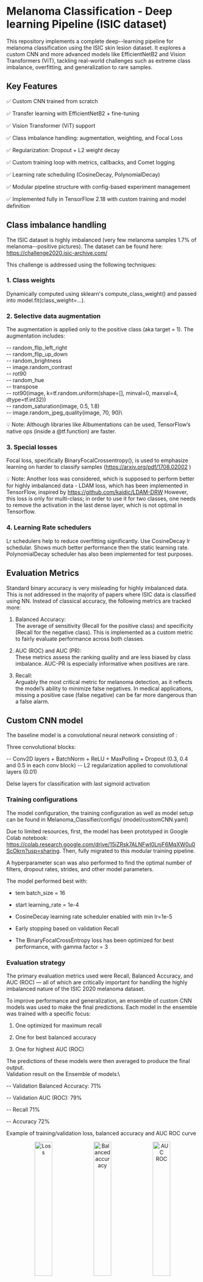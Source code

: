 # Melanoma Classification - Deep learning Pipeline (ISIC dataset)

This repository implements a complete deep--learning pipeline for melanoma classification using the ISIC skin lesion dataset. It explores a custom CNN and more advanced models like EfficientNetB2 and Vision Transformers (ViT), tackling real-world challenges such as extreme class imbalance, overfitting, and generalization to rare samples.

## Key Features

✅ Custom CNN trained from scratch 

✅ Transfer learning with EfficientNetB2 + fine-tuning 

✅ Vision Transformer (ViT) support

✅ Class imbalance handling: augmentation, weighting, and Focal Loss

✅ Regularization: Dropout + L2 weight decay 

✅ Custom training loop with metrics, callbacks, and Comet logging

✅ Learning rate scheduling (CosineDecay, PolynomialDecay)

✅ Modular pipeline structure with config-based experiment management 

✅ Implemented fully in TensorFlow 2.18 with custom training and model definition


## Class imbalance handling
The ISIC dataset is highly imbalanced (very few melanoma samples 1.7\% of melanoma--positive pictures). The dataset can be found here: https://challenge2020.isic-archive.com/ 

This challenge is addressed using the following techniques:

### 1. Class weights
 Dynamically computed using sklearn's compute_class_weight() and passed into model.fit(class_weight=...).

### 2. Selective data augmentation 
The augmentation is applied only to the positive class (aka target = 1). The augmentation includes: 

   -- random_flip_left_right\
   -- random_flip_up_down\
   -- random_brightness\
   -- image.random_contrast\
   -- rot90\
   -- random_hue\
   -- transpose\
   -- rot90(image, k=tf.random.uniform(shape=[], minval=0, maxval=4, dtype=tf.int32))\
   -- random_saturation(image, 0.5, 1.8)\
   -- image.random_jpeg_quality(image, 70, 90)\

💡 Note: Although libraries like Albumentations can be used, TensorFlow’s native ops (inside a @tf.function) are faster.

### 3. Special losses
Focal loss, specifically BinaryFocalCrossentropy(), is used to emphasize learning on harder to classify samples (https://arxiv.org/pdf/1708.02002 )


💡 Note: Another loss was considered, which is supposed to perform better for highly imbalanced data - LDAM loss, which has been implemented in TensorFlow, inspired by  https://github.com/kaidic/LDAM-DRW
However, this loss is only for multi-class; in order to use it for two classes, one needs to remove the activation in the last dense layer, which is not optimal in Tensorflow.


### 4. Learning Rate schedulers 
Lr schedulers help to reduce overfitting significantly. Use CosineDecay lr schedular. Shows much better performance then the static learning rate. 
PolynomialDecay scheduler has also been implemented for test purposes. 


## Evaluation Metrics

Standard binary accuracy is very misleading for highly imbalanced data. This is not addressed in the majority of papers where ISIC data is classified using NN. Instead of classical accuracy, the following metrics are tracked more:

1. Balanced Accuracy:\
The average of sensitivity (Recall for the positive class) and specificity (Recall for the negative class). This is implemented as a custom metric to fairly evaluate performance across both classes.

2. AUC (ROC) and AUC (PR):\
These metrics assess the ranking quality and are less biased by class imbalance. AUC-PR is especially informative when positives are rare.

3. Recall:\
Arguably the most critical metric for melanoma detection, as it reflects the model’s ability to minimize false negatives. In medical applications, missing a positive case (false negative) can be far more dangerous than a false alarm.

## Custom CNN model
The baseline model is a convolutional neural network consisting of :

Three convolutional blocks:
 
   -- Conv2D layers + BatchNorm + ReLU + MaxPolling + Dropout (0.3, 0.4 and 0.5 in each conv block)
   -- L2 regularization applied to convolutional layers (0.01)
   
Delse layers for classification with last sigmoid activation 

### Training configurations 
The model configuration, the training configuration as well as model setup can be found in Melanoma_Classifier/configs/ (model/customCNN.yaml)

Due to limited resources, first, the model has been prototyped in Google Colab notebook: https://colab.research.google.com/drive/15iZRsk7ALNFwI0LnjF6MqXW0u0ScOkrn?usp=sharing. Then, fully migrated to this modular training pipeline. 

A hyperparameter scan was also performed to find the optimal number of filters, dropout rates, strides, and other model parameters.

The model performed best with:

* tem batch_size = 16

* start learning_rate = 1e-4

* CosineDecay learning rate scheduler enabled with min lr=1e-5

* Early stopping based on validation Recall 

* The BinaryFocalCrossEntropy loss has been optimized for best performance, with gamma factor = 3 


### Evaluation strategy 

The primary evaluation metrics used were Recall, Balanced Accuracy, and AUC (ROC) — all of which are critically important for handling the highly imbalanced nature of the ISIC 2020 melanoma dataset.

To improve performance and generalization, an ensemble of custom CNN models was used to make the final predictions. Each model in the ensemble was trained with a specific focus:

1. One optimized for maximum recall

2. One for best balanced accuracy

3. One for highest AUC (ROC)

The predictions of these models were then averaged to produce the final output. \
Validation result on the Ensemble of models:\

 -- Validation Balanced Accuracy: 71%

 -- Validation AUC (ROC): 79% 

 -- Recall 71%

 -- Accuracy 72%

Example of training/validation loss, balanced accuracy and AUC ROC curve
<p align="center">
 <img src="./images/loss_cnn.png" alt="Loss" width="30%"/>
 <img src="./images/baccuracy_cnn.png" alt="Balanced accuracy" width="30%"/>
 <img src="./images/auc_roc_cnn.png" alt="AUC ROC" width="30%"/>
</p>



### Dataset handling

The original ISIC dataset consists of high-resolution dermoscopic images, which are computationally expensive to train on, especially for mid-sized custom CNNs. Therefore, images were resized to 256×256 resolution (see notebook https://github.com/annaivina/Melamoma_Classifier/blob/main/datasets/Inspect_Datasets.ipynb )

The labels are provided in the csv file together with additional information https://github.com/annaivina/Melamoma_Classifier/blob/main/datasets/ISIC_2020_Training_GroundTruth.csv 

Additionally, the CSV file contains other information such as sex, age, ect. \
A correlation analysis was performed to assess whether metadata like age or sex could assist prediction. Correlation coefficients were found to be low:

|            | sex      | age_approx | target   |
|------------|----------|------------|----------|
| sex        | 1.000000 | 0.109827   | 0.027604 |
| age_approx | 0.109827 | 1.000000   | 0.086388 |
| target     | 0.027604 | 0.086388   | 1.000000 |


Demographic features were not included in the model as they showed no strong correlation with the target.

To ensure the target class (melanoma = 1) is fairly represented in both the training and validation sets, the data was stratified manually as follows:

1. Separate Class Labels:\
The dataset was split into two subsets based on the target label (target = 0 and target = 1).

2. Stratified Split:\
An 80:20 split was applied to each class separately, ensuring that the rare positive class (target = 1) has sufficient representation in both sets.

3. Balanced Merge:\
The resulting train/validation subsets were then recombined, maintaining a similar class distribution in both sets. This helps the model generalize better and prevents skewed evaluation metrics due to class imbalance.


## Experimentation and Model extensions

In addition to the custom CNN, modern architectures and techniques were explored, including EfficientNet and Vision Transformers (ViT).

### Transfer Learning + Fine-tuning (EfficientNetB2):

EfficientNetB2, pretrained on ImageNet, was chosen as it offers a good trade-off between model size and performance. Most EfficientNet variants require high-resolution inputs, so 260×260 was selected to match EfficientNetB2's expected input size and to stay close to the custom CNN configuration for comparison purposes. 

Two-stage fine-tuning strategy is adopted:

1. Feature Extraction - All EfficientNetB2 layers frozen; a GlobalAveragePooling layer and a top dense classifier with Dropout(0.5) were added.
2. Fine-tuning - The last 10 layers of the EfficientNetB2 backbone were unfrozen and retrained.(BatchNorm layers are left frozen)


#### Training Configuration:
 -- Loss: BinaryFocalCrossEntropy with gamma=3, label_smoothing=0.0\
 -- Optimizer: Adam\
 -- LR (feature extraction): 1e-4 (constant)\
 -- LR (fine-tuning): 1e-5 (cosideDecay)\
 -- Early stopping: patience=2, monitoring val_loss (feature extraction); patience=5, monitor val_balanced_accuracy (fine-tuning)

#### Results after fine-tuning 
Balanced accuracy: 67%

AUC (ROC): 78%

These are promising results, especially given the resource constraints and limited data. Further improvements could be achieved using larger variants such as EfficientNetB6, which were not tested here due to resource constraints. Also, they would overfit much faster, taking into account the small size of the dataset. 

The number of frozen layers was also studied, but the best performance was achieved with the last 10 layers unfrozen. 


## Vision Transformer (ViT) with Custom CNN Backbone
In this hybrid model architecture, a custom-built CNN is used as a feature extractor, while a Vision Transformer (ViT) is trained on top of its frozen outputs.

Unlike traditional ViTs that split raw images into fixed-size patches, here the input to the ViT is the output of the CNN's feature_extractor layer, with shape (None, 7, 7, 128). This approach allows us to:

 -- Leverage convolutional inductive bias early on,

 -- Reuse well-learned spatial features,

 -- And offload heavy low-level computation to the CNN.

### ViT Architecture
1. Patch Embedding

 -- The output from the CNN feature extractor ((None, 7, 7, 128)) is reshaped into patch tokens.

 -- A Dense layer projects these tokens into the desired embedding dimension.

 -- Learnable positional embeddings are added to retain spatial information.

2. Transformer Encoder

 -- Consists of 2 Transformer blocks, each containing multi-head self-attention and an MLP.

 -- The number of attention heads is set to 12.

 -- Layer normalization and dropout are applied within each block for stability and regularization.

3. Classification Head

 -- A GlobalAveragePooling1D layer aggregates the output sequence.

 -- This is followed by an MLP and a final Dense layer with a sigmoid activation for binary classification.

 -- Training Strategy

 -- Training is performed using a Warmup + Cosine Decay learning rate schedule:

start_lr = 1e-6,

target_lr = 5e-6,

alpha = 0.1 (minimum LR fraction).

### Training Strategy & Key Insight
During experimentation, it was observed that the ViT performs best when the CNN backbone was trained and saved based on the highest Recall, rather than more common metrics like accuracy and loss.

This choice is not a standard practice — most models monitor general-purpose metrics like loss or accuracy. However, in the context of medical imaging with extreme class imbalance, this choice is both rational and impactful.

False negatives are costly: Missing a melanoma case can have serious consequences.

Recall emphasizes sensitivity: A model optimized for recall is more likely to catch these rare positive cases.

This gives the ViT access to more informative features, especially for minority class learning.

🧠 While not commonly done, using Recall as the selection metric for CNN weights proved highly effective and improved all downstream metrics when used as a ViT backbone.

### Results

-- Balanced Accuracy 73%

-- Recall 76%
 
-- AUC (ROC) 81%

-- Accuracy 70%

<p align="center">
 <img src="./images/loss_vit.png" alt="Loss" width="45%"/>
 <img src="./images/baccuracy_vit.png" alt="Balanced accuracy" width="45%"/>
</p>




## Benchmarking Against Published Work

These results were compared to other studies on melanoma classification. While some papers report high accuracy or AUC, most:

 -- Do not provide a complete set of evaluation metrics, especially recall or balanced accuracy

 -- Do not address the class imbalance issue beyond basic augmentation techniques

 -- Often do not disclose whether class weighting or focal loss was used

As a result, many reported accuracy scores are likely inflated due to biased evaluation on imbalanced data. In contrast, this project explicitly incorporates class imbalance handling, recall-focused evaluation, and specialized loss functions (e.g., BinaryFocalCrossentropy) for a more honest and medically-relevant performance assessment.

Referenced papers: 
 1. https://www.nature.com/articles/s41598-024-75143-4 
 2. https://link.springer.com/article/10.1007/s11042-022-13847-3 
 3. https://arxiv.org/pdf/2010.05351 


 # Conclusion 
 This project demonstrates a full-cycle deep learning pipeline for melanoma classification on highly imbalanced data. From model experimentation to custom loss functions, metric tracking, and ensemble strategies, each step was designed with medical data sensitivity in mind.

The results highlight that thoughtful metric monitoring (such as recall) and hybrid architectures (CNN + ViT) can yield strong performance even with limited data.

Future directions could include expanding the ensemble, applying this framework to other medical datasets, or porting the pipeline to PyTorch for broader adoption.

